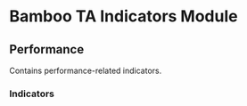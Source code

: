 # Bamboo TA Indicators Module

## Performance

Contains performance-related indicators.

### Indicators

